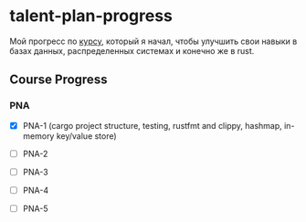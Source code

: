 # talent-plan-progress

Мой прогресс по [курсу](https://github.com/pingcap/talent-plan),
который я начал, чтобы улучшить свои навыки в базах данных,
распределенных системах и конечно же в rust.



## Course Progress

### PNA

- [x] PNA-1 (cargo project structure, testing, rustfmt and clippy, hashmap, in-memory key/value store)
- [ ] PNA-2
- [ ] PNA-3
- [ ] PNA-4
- [ ] PNA-5

